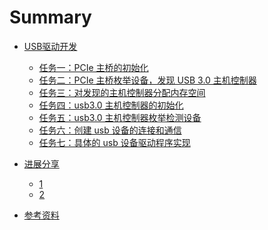 # Summary

- [USB驱动开发](./chapter_3.0.md)
  - [任务一：PCIe 主桥的初始化](./chapter_3.1.md)
  - [任务二：PCIe 主桥枚举设备，发现 USB 3.0 主机控制器](./chapter_3.2.md)
  - [任务三：对发现的主机控制器分配内存空间](./chapter_3.3.md)
  - [任务四：usb3.0 主机控制器的初始化](./chapter_3.4.md)
  - [任务五：usb3.0 主机控制器枚举检测设备](./chapter_3.5.md)
  - [任务六：创建 usb 设备的连接和通信](./chapter_3.6.md)
  - [任务七：具体的 usb 设备驱动程序实现](./chapter_3.7.md)
- [进展分享](./chapter_4.0.md)
  - [1](./chapter_4.1.md)
  - [2](./chapter_4.2.md)
- [参考资料](./chapter_0.0.md)

  <!-- - [任务零：环境搭建 C语言内核模块的编译和测试](./chapter_3.1.md)
  <!-- - [任务一：R4L e10000 网卡驱动代码内核模块编译](./chapter_3.2.md)
  <!-- - [任务二：Linux 6.1 + R4L e10000网卡驱动 在 Qemu 中运行](./chapter_3.3.md)
  <!-- - [任务三：R4L virtio-net 网卡驱动代码内核模块编译](./chapter_3.4.md)
  <!-- - [任务四：Linux 6.1 + R4L virtio-net 网卡驱动 在 Qemu 中运行](./chapter_3.5.md)
  <!-- - [任务五：R4L + dwc 网卡驱动 在 Hw204 Linux 6.1 中运行](./chapter_3.6.md) -->
<!-- - [第四阶段：Rust LDD 网卡驱动规范设计（6.1-6.20）](./chapter_4.0.md) -->
  <!-- - [任务一：两套驱动代码分析对比，输出技术分析文档](./chapter_4.1.md) -->
  <!-- - [任务二：设计并提出 Rust LDD 网卡驱动规范和接口标准](./chapter_4.2.md) -->
<!-- - [第五阶段：基线版本1.0和技术架构2.0（6.20-7.1）](./chapter_5.0.md) -->
  <!-- - [任务一：Rust LDD 并入基线版本1.0的代码主分支中](./chapter_5.1.md) -->
  <!-- - [任务二：Rust LDD 写入技术架构2.0的设计文档和PPT中](./chapter_5.2.md) -->
<!-- - [第六阶段：技术架构2.0的拓展开发（7.1-9.1）](./chapter_5.3.md) -->
  <!-- - [任务一：支持树莓派ARM系列开发板（采购）](./chapter_5.4.md) -->
  <!-- - [任务二：支持平头哥RISC-V芯片开发板（厂家赞助）](./chapter_5.5.md) -->
  <!-- - [任务三：支持地平线J3/J5系列开发板（厂家赞助）](./chapter_5.6.md) -->
  <!-- - [任务四：支持黑芝麻C1200最新芯片开发板（需要争取）](./chapter_5.7.md) -->

